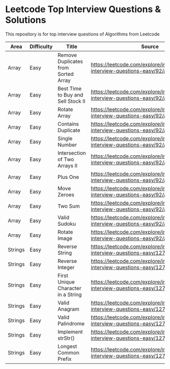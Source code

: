 # Leetcode Top Interview Questions & Solutions

This repository is for top interview questions of Algorithms from Leetcode

| Area    | Difficulty|Title| Source                                                                                 |                              
|---------|-------|--|----------------------------------------------------------------------------------------|
| Array   | Easy  | Remove Duplicates from Sorted Array | https://leetcode.com/explore/interview/card/top-interview-questions-easy/92/array/727/ |
| Array   | Easy  | Best Time to Buy and Sell Stock II | https://leetcode.com/explore/interview/card/top-interview-questions-easy/92/array/564/ |
| Array   | Easy  | Rotate Array| https://leetcode.com/explore/interview/card/top-interview-questions-easy/92/array/646/ |
| Array   | Easy  | Contains Duplicate| https://leetcode.com/explore/interview/card/top-interview-questions-easy/92/array/578/ |
| Array   | Easy  | Single Number| https://leetcode.com/explore/interview/card/top-interview-questions-easy/92/array/549/ |
| Array   | Easy  | Intersection of Two Arrays II| https://leetcode.com/explore/interview/card/top-interview-questions-easy/92/array/674/ |
| Array   | Easy  | Plus One| https://leetcode.com/explore/interview/card/top-interview-questions-easy/92/array/559/|
| Array   | Easy |Move Zeroes|https://leetcode.com/explore/interview/card/top-interview-questions-easy/92/array/567/|
| Array   | Easy |Two Sum|https://leetcode.com/explore/interview/card/top-interview-questions-easy/92/array/546/|
| Array   | Easy |Valid Sudoku|https://leetcode.com/explore/interview/card/top-interview-questions-easy/92/array/769/|
| Array   | Easy |Rotate Image|https://leetcode.com/explore/interview/card/top-interview-questions-easy/92/array/770/|
| Strings | Easy |Reverse String|https://leetcode.com/explore/interview/card/top-interview-questions-easy/127/strings/879/|
| Strings | Easy |Reverse Integer|https://leetcode.com/explore/interview/card/top-interview-questions-easy/127/strings/880/|
| Strings | Easy |First Unique Character in a String|https://leetcode.com/explore/interview/card/top-interview-questions-easy/127/strings/881/|
| Strings | Easy |Valid Anagram|https://leetcode.com/explore/interview/card/top-interview-questions-easy/127/strings/882/|
| Strings | Easy |Valid Palindrome|https://leetcode.com/explore/interview/card/top-interview-questions-easy/127/strings/883/|
| Strings | Easy |Implement strStr()|https://leetcode.com/explore/interview/card/top-interview-questions-easy/127/strings/885/|
| Strings | Easy |Longest Common Prefix|https://leetcode.com/explore/interview/card/top-interview-questions-easy/127/strings/887/|







